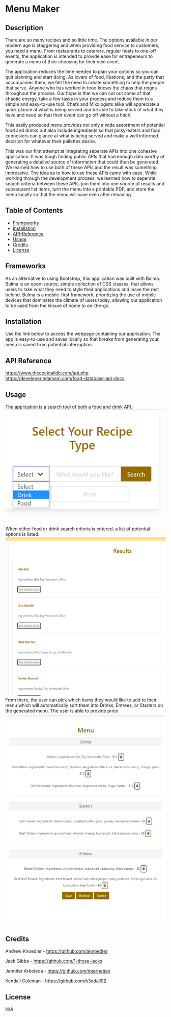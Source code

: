 # Menu Maker

## Description

There are so many recipes and so little time. The options available in our modern age is staggering and when providing food service to customers, you need a menu. From restaurants to caterers, regular hosts to one-off events, the application is intended to provide ease for entrepeneurs to generate a menu of their choosing for their next event. 

The application reduces the time needed to plan your options so you can quit planning and start doing. As lovers of food, libations, and the party that accompanies them, we felt the need to create something to help the people that serve. Anyone who has worked in food knows the chaos that reigns throughout the process. Our hope is that we can cut out some of that chaotic energy, take a few tasks in your process and reduce them to a simple and easy-to-use tool. Chefs and Mixologists alike will appreciate a quick glance at what is being served and be able to take stock of what they have and need so that their event can go off without a hitch. 

This easily produced menu provides not only a wide assortment of potential food and drinks but also include ingredients so that picky-eaters and food connosiers can glance at what is being served and make a well informed decision for whatever their pallettes desire. 

This was our first attempt at integrating seperate APIs into one cohesive application. It was tough finding public APIs that had enough data worthy of generating a detailed source of information that could then be generated. We learned how to use both of these APIs and the result was something impressive. The idea as to how to use these APIs came with ease. While working through the development process, we learned how to seperate search criteria between these APIs, join them into one source of results and subsequent list items, turn the menu into a printable PDF, and store the menu locally so that the menu will save even after reloading.

## Table of Contents

- [Frameworks](#frameworks)
- [Installation](#installation)
- [API-Reference](#api-reference)
- [Usage](#usage)
- [Credits](#credits)
- [License](#license)

## Frameworks

As an alternative to using Bootstrap, this application was built with Bulma. Bulma is an open-source, simple collection of CSS classes, that allows users to take what they need to style their applications and leave the rest behind. Bulma is a mobile-first framework, prioritizing the use of mobile devices that dominates the climate of users today, allowing our application to be used from the leisure of home to on-the-go. 

## Installation

Use the link below to access the webpage containing our application. The app is easy-to-use and saves locally so that breaks from generating your menu is saved from potential interruption. 

## API Reference

https://www.thecocktaildb.com/api.php
https://developer.edamam.com/food-database-api-docs

## Usage

The application is a search tool of both a food and drink API. 
![Search-Field](assets/images/search-field.PNG)
When either food or drink search criteria is entered, a list of potential options is listed. 
![Results](assets/images/results.PNG)
From there, the user can pick which items they would like to add to their menu which will automatically sort them into Drinks, Entrees, or Starters on the generated menu. The user is able to provide price
![Menu](assets/images/menu.PNG)

## Credits

Andrew Knoedler - https://github.com/aknoedler

Jack Gibbs - https://github.com/1-those-jacks

Jennifer Arboleda - https://github.com/internetjen

Kendall Coleman - https://github.com/k3ndall02


## License

N/A
